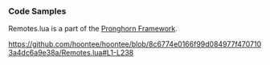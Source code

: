 ### Code Samples

Remotes.lua is a part of the [Pronghorn Framework](https://github.com/Iron-Stag-Games/Pronghorn).

https://github.com/hoontee/hoontee/blob/8c6774e0166f99d084977f4707103a4dc6a9e38a/Remotes.lua#L1-L238
